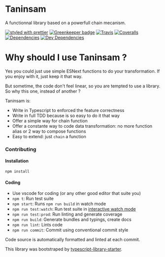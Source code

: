 # Taninsam
A functionnal library based on a powerfull chain mecanism.

[![styled with prettier](https://img.shields.io/badge/styled_with-prettier-ff69b4.svg)](https://github.com/prettier/prettier)
[![Greenkeeper badge](https://badges.greenkeeper.io/evanliomain/taninsam.svg)](https://greenkeeper.io/)
[![Travis](https://img.shields.io/travis/evanliomain/taninsam.svg)](https://travis-ci.org/evanliomain/taninsam)
[![Coveralls](https://img.shields.io/coveralls/evanliomain/taninsam.svg)](https://coveralls.io/github/evanliomain/taninsam)
[![Dependencies](https://david-dm.org/evanliomain/taninsam/status.svg)](https://david-dm.org/evanliomain/taninsam)
[![Dev Dependencies](https://david-dm.org/evanliomain/taninsam/dev-status.svg)](https://david-dm.org/evanliomain/taninsam?type=dev)

# Why should I use Taninsam ?

Yes you could just use simple ESNext functions to do your transformation. If you enjoy with it, just keep it that way.

But sometime, the code don't feel linear, so you are tempted to use a library. So why this one, instead of another ?

Taninsam is:

* Write in Typescript to enforced the feature correctness
* Write in full TDD because is so easy to do it that way
* Offer a simple way for chain function
* Offer a constante way to code data transformation: no more function alias or 2 way to compose functions
* Easy to extend: just `chain` a function


### Contributing
#### Installation

`npm install`

#### Coding
 - Use vscode for coding (or any other good editor that suite you)
 - `npm t`: Run test suite
 - `npm start`: Runs `npm run build` in watch mode
 - `npm run test:watch`: Run test suite in [interactive watch mode](http://facebook.github.io/jest/docs/cli.html#watch)
 - `npm run test:prod`: Run linting and generate coverage
 - `npm run build`: Generate bundles and typings, create docs
 - `npm run lint`: Lints code
 - `npm run commit`: Commit using conventional commit style

Code source is automatically formatted and linted at each commit.

This library was bootstraped by [typescript-library-starter](https://github.com/alexjoverm/typescript-library-starter).
